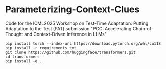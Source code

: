 # Parameterizing-Context-Clues
Code for the ICML2025 Workshop on Test-Time Adaptation: Putting Adaptation to the Test (PAT) submission "PCC: Accelerating Chain-of-Thought and Context-Driven Inference in LLMs"

```
pip install torch --index-url https://download.pytorch.org/whl/cu118
pip install -r requirements.txt
git clone https://github.com/huggingface/transformers.git
cd transformers
pip install -e .
```
